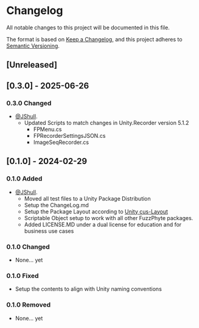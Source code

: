 # Changelog

All notable changes to this project will be documented in this file.

The format is based on [Keep a Changelog](https://keepachangelog.com/en/1.0.0/),
and this project adheres to [Semantic Versioning](https://semver.org/spec/v2.0.0.html).

## [Unreleased]

## [0.3.0] - 2025-06-26

### 0.3.0 Changed

- [@JShull](https://github.com/jshull).
  - Updated Scripts to match changes in Unity.Recorder version 5.1.2
    - FPMenu.cs
    - FPRecorderSettingsJSON.cs
    - ImageSeqRecorder.cs

## [0.1.0] - 2024-02-29

### 0.1.0 Added

- [@JShull](https://github.com/jshull).
  - Moved all test files to a Unity Package Distribution
  - Setup the ChangeLog.md
  - Setup the Package Layout according to [Unity cus-Layout](https://docs.unity3d.com/Manual/cus-layout.html)
  - Scriptable Object setup to work with all other FuzzPhyte packages.
  - Added LICENSE.MD under a dual license for education and for business use cases

### 0.1.0 Changed

- None... yet

### 0.1.0 Fixed

- Setup the contents to align with Unity naming conventions

### 0.1.0 Removed

- None... yet
